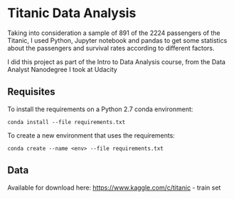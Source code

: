 # Titanic Data Analysis

Taking into consideration a sample of 891 of the 2224 passengers of the Titanic, I used Python, Jupyter notebook and pandas to get some statistics about the passengers and survival rates according to different factors.

I did this project as part of the Intro to Data Analysis course, from the Data Analyst Nanodegree I took at Udacity

## Requisites

To install the requirements on a Python 2.7 conda environment:

```
conda install --file requirements.txt
```

To create a new environment that uses the requirements:

```
conda create --name <env> --file requirements.txt
```


## Data

Available for download here: https://www.kaggle.com/c/titanic - train set


